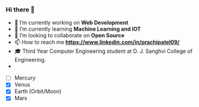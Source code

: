 ### Hi there 👋


  - 🔭 I’m currently working on **Web Development** 
  - 🌱 I’m currently learning **Machine Learning and IOT**
  - 👯 I’m looking to collaborate on **Open Source**
  - 📫 How to reach me **https://www.linkedin.com/in/prachipatel09/**
  - 🎓 Third Year Computer Engineering student at D. J. Sanghvi College of Engineering.
- 
- [ ] Mercury
- [x] Venus
- [x] Earth (Orbit/Moon)
- [x] Mars
